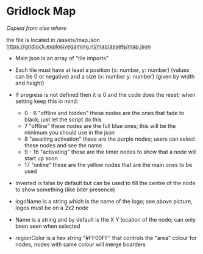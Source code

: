 # Gridlock Map

*Copied from else where*

the file is located in /assets/map.json <https://gridlock.explosivegaming.nl/map/assets/map.json>

* Main json is an array of "tile imports"
* Each tile must have at least a position {x: number, y: number} (values can be 0 or negative) and a size {x: number y: number} (given by width and height)

* If progress is not defined then it is 0 and the code does the reset; when setting keep this in mind:
  * 0 - 6 "offline and hidden" these nodes are the ones that fade to black; just let the script do this
  * 7 "offline" these nodes are the full blue ones; this will be the minimum you should use in the json
  * 8 "awaiting activation" these are the purple nodes; users can select these nodes and see the name
  * 9 - 16 "activating" these are the timer nodes to show that a node will start up soon
  * 17 "online" these are the yellow nodes that are the main ones to be used

* Inverted is false by default but can be used to fill the centre of the node to show something (like biter presence)
* logoName is a string which is the name of the logo; see above picture, logos must be on a 2x2 node
* Name is a string and by default is the X Y location of the node; can only been seen when selected
* regionColor is a hex string "#FF00FF" that controls the "area" colour for nodes; nodes with same colour will merge boarders
